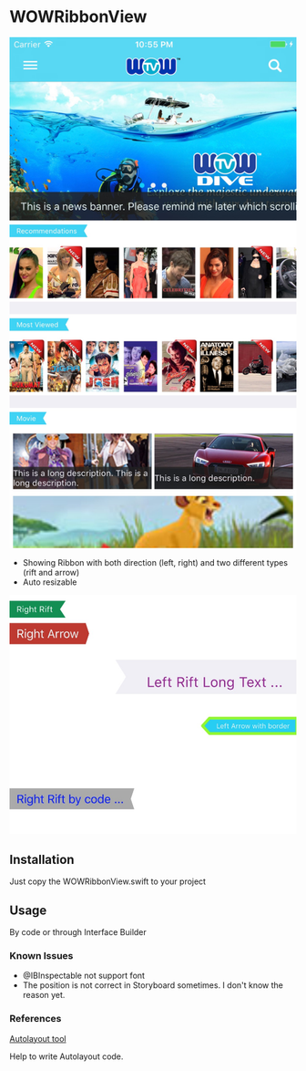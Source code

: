 # WOWRibbonView

![](screenshot2.jpg)

- Showing Ribbon with both direction (left, right) and two different types (rift and arrow) 
- Auto resizable

![](screenshot.jpg)

## Installation

Just copy the WOWRibbonView.swift to your project

## Usage

By code or through Interface Builder

### Known Issues

- @IBInspectable not support font
- The position is not correct in Storyboard sometimes. I don't know the reason yet.

### References

[Autolayout tool](https://autolayoutconstraints.com/)

Help to write Autolayout code.


